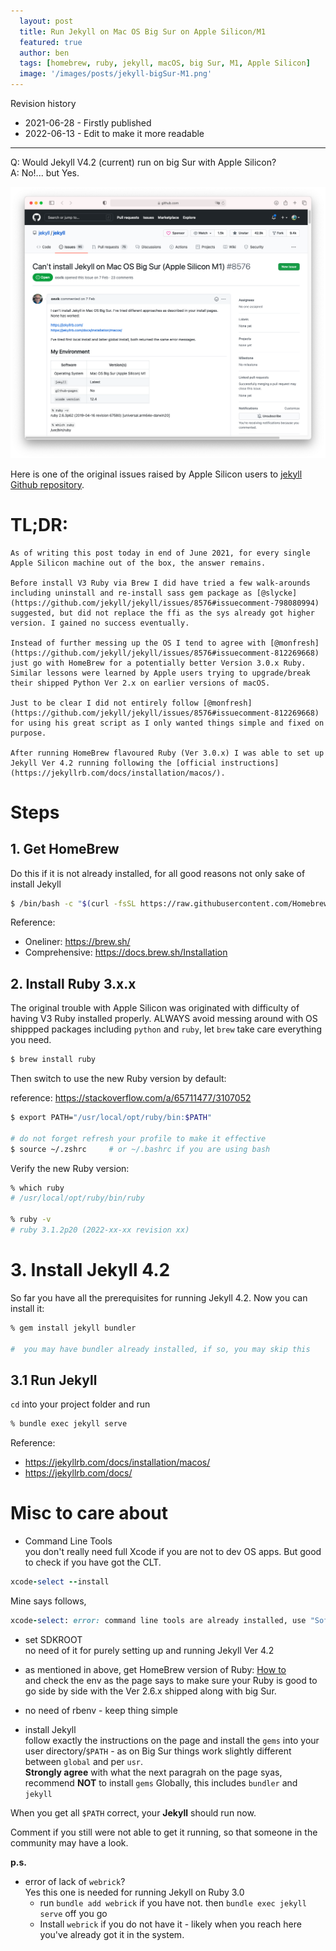 ```yaml
---
  layout: post
  title: Run Jekyll on Mac OS Big Sur on Apple Silicon/M1
  featured: true
  author: ben
  tags: [homebrew, ruby, jekyll, macOS, big Sur, M1, Apple Silicon]
  image: '/images/posts/jekyll-bigSur-M1.png'
---
```


Revision history
  - 2021-06-28 - Firstly published
  - 2022-06-13 - Edit to make it more readable

-----

Q: Would Jekyll V4.2 (current) run on big Sur with Apple Silicon?  
A: No!... but Yes.  

![jekyll Github Issue](/images/posts/jekyll-github-issue.png "jekyll Github Issue")

Here is one of the original issues raised by Apple Silicon users to [jekyll Github repository](https://github.com/jekyll/jekyll/issues/8576#issue-802907256).  

# TL;DR:
    As of writing this post today in end of June 2021, for every single Apple Silicon machine out of the box, the answer remains.

    Before install V3 Ruby via Brew I did have tried a few walk-arounds including uninstall and re-install sass gem package as [@slycke](https://github.com/jekyll/jekyll/issues/8576#issuecomment-798080994) suggested, but did not replace the ffi as the sys already got higher version. I gained no success eventually.

    Instead of further messing up the OS I tend to agree with [@monfresh](https://github.com/jekyll/jekyll/issues/8576#issuecomment-812269668) just go with HomeBrew for a potentially better Version 3.0.x Ruby. Similar lessons were learned by Apple users trying to upgrade/break their shipped Python Ver 2.x on earlier versions of macOS.   

    Just to be clear I did not entirely follow [@monfresh](https://github.com/jekyll/jekyll/issues/8576#issuecomment-812269668) for using his great script as I only wanted things simple and fixed on purpose.

    After running HomeBrew flavoured Ruby (Ver 3.0.x) I was able to set up Jekyll Ver 4.2 running following the [official instructions](https://jekyllrb.com/docs/installation/macos/).

# Steps
## 1. Get HomeBrew 
Do this if it is not already installed, for all good reasons not only sake of install Jekyll

```bash
$ /bin/bash -c "$(curl -fsSL https://raw.githubusercontent.com/Homebrew/install/HEAD/install.sh)"
```

Reference: 
- Oneliner: https://brew.sh/
- Comprehensive: https://docs.brew.sh/Installation

## 2. Install Ruby 3.x.x
The original trouble with Apple Silicon was originated with difficulty of having V3 Ruby installed properly. ALWAYS avoid messing around with OS shippped packages including `python` and `ruby`, let `brew` take care everything you need.

```bash
$ brew install ruby
```
Then switch to use the new Ruby version by default:

reference: https://stackoverflow.com/a/65711477/3107052

```bash
$ export PATH="/usr/local/opt/ruby/bin:$PATH"

# do not forget refresh your profile to make it effective
$ source ~/.zshrc     # or ~/.bashrc if you are using bash
```

Verify the new Ruby version:
```bash
% which ruby
# /usr/local/opt/ruby/bin/ruby

% ruby -v
# ruby 3.1.2p20 (2022-xx-xx revision xx)
```

# 3. Install Jekyll 4.2 
So far you have all the prerequisites for running Jekyll 4.2. Now you can install it:

```bash
% gem install jekyll bundler

#  you may have bundler already installed, if so, you may skip this
```
## 3.1 Run Jekyll 
`cd` into your project folder and run  
```bash
% bundle exec jekyll serve
```
Reference: 
- https://jekyllrb.com/docs/installation/macos/
- https://jekyllrb.com/docs/


# Misc to care about

- Command Line Tools  
you don't really need full Xcode if you are not to dev OS apps. But good to check if you have got the CLT.  
```ruby
xcode-select --install
```  
Mine says follows,  
```ruby
xcode-select: error: command line tools are already installed, use "Software Update" to install updates
```  

- set SDKROOT  
no need of it for purely setting up and running Jekyll Ver 4.2 

- as mentioned in above, get HomeBrew version of Ruby: [How to](https://formulae.brew.sh/formula/ruby#default)  
and check the env as the page says to make sure your Ruby is good to go side by side with the Ver 2.6.x shipped along with big Sur.

- no need of rbenv - keep thing simple

- install Jekyll  
follow exactly the instructions on the page and install the `gems` into your user directory/`$PATH` - as on Big Sur things work slightly different between `global` and per `usr`.  
**Strongly agree** with what the next paragrah on the page syas, recommend **NOT** to install `gems` Globally, this includes `bundler` and `jekyll`  

When you get all `$PATH` correct, your **Jekyll** should run now.  

Comment if you still were not able to get it running, so that someone in the community may have a look.  

**p.s.** 
- error of lack of `webrick`?  
Yes this one is needed for running Jekyll on Ruby 3.0
  - run `bundle add webrick` if you have not. then `bundle exec jekyll serve` off you go  
  - Install `webrick` if you do not have it - likely when you reach here you've already got it in the system.